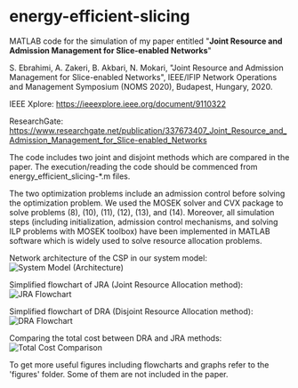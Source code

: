 # energy-efficient-slicing
MATLAB code for the simulation of my paper entitled "**Joint Resource and Admission Management for Slice-enabled Networks**"

S. Ebrahimi, A. Zakeri, B. Akbari, N. Mokari, "Joint Resource and Admission Management for Slice-enabled Networks",  IEEE/IFIP Network Operations and Management Symposium (NOMS 2020), Budapest, Hungary, 2020.

IEEE Xplore:
https://ieeexplore.ieee.org/document/9110322

ResearchGate:
https://www.researchgate.net/publication/337673407_Joint_Resource_and_Admission_Management_for_Slice-enabled_Networks

The code includes two joint and disjoint methods which are compared in the paper. The execution/reading the code should be commenced from energy_efficient_slicing-*.m files.

The two optimization problems include an admission control before solving the optimization problem. We used the MOSEK solver and CVX package to solve problems (8), (10), (11), (12), (13), and (14).
Moreover, all simulation steps (including initialization, admission control mechanisms, and solving ILP problems with MOSEK toolbox) have been implemented in MATLAB software which is widely used to solve resource allocation problems.

Network architecture of the CSP in our system model:
![System Model (Architecture)](https://github.com/sinaebrahimi/energy-efficient-slicing/blob/master/figures/1-Network%20architecture%20of%20the%20CSP%20in%20our%20system%20model-transparent.png?raw=true "System Model (Architecture)")

Simplified flowchart of JRA (Joint Resource Allocation method):
![JRA Flowchart](https://github.com/sinaebrahimi/energy-efficient-slicing/blob/master/figures/2-Simplified%20flowchart%20of%20JRA%20(Joint%20Resource%20Allocation)-transparent.png?raw=true)

Simplified flowchart of DRA (Disjoint Resource Allocation method):
![DRA Flowchart](https://github.com/sinaebrahimi/energy-efficient-slicing/blob/master/figures/(Not)-Simplified%20flowchart%20of%20DRA%20(Disjoint%20Resource%20Allocation)-transparent.png?raw=true)

Comparing the total cost between DRA and JRA methods:
![Total Cost Comparison](https://github.com/sinaebrahimi/energy-efficient-slicing/blob/master/figures/3a-Overall%20Cost%20(C_total)-transparent.png?raw=true)

To get more useful figures including flowcharts and graphs refer to the 'figures' folder. Some of them are not included in the paper.

